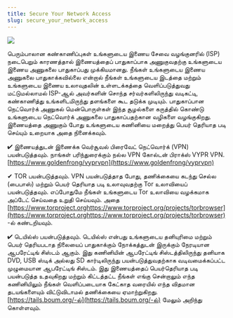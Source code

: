 ```yaml
---
title: Secure Your Network Access
slug: secure_your_network_access
---
```


![](/images/coverchap_7.jpg)



பெரும்பாலான கண்காணிப்புகள் உங்களுடைய இணைய சேவை வழங்குனரில் (ISP) நடைபெறும் காரணத்தால் இணையத்தைப் பாதுகாப்பாக அணுகுவதற்கு உங்களுடைய இணைய அணுகலை பாதுகாப்பது முக்கியமானது. நீங்கள் உங்களுடைய இணைய அணுகலை பாதுகாக்கவில்லை என்றால் நீங்கள் உங்களுடைய இடத்தை மற்றும் உங்களுடைய இணைய உலாவுதலின் உள்ளடக்கத்தை வெளிப்படுத்துவது மட்டுமல்லாமல் ISP-ஆல் அவர்களின் சொந்த சர்வர்களிலிருந்து வடிகட்டி, கண்காணித்து உங்களிடமிருந்து தளங்களை கூட தடுக்க முடியும். பாதுகாப்பான நெட்வொர்க் அணுகல் மென்பொருள்கள் இந்த சூழல்களை கருத்தில் கொண்டு உங்களுடைய நெட்வொர்க் அணுகலை பாதுகாப்பதற்கான வழிகளை வழங்குகிறது. இணையத்தை அணுகும் போது உங்களுடைய கணினியை மறைத்து பெயர் தெரியாத படி செய்யும் உறையாக அதை நினைக்கவும்.

<span class="highlight_color">✔ இணையத்துடன் இணைக்க</span> வெர்சூவல் பிரைவேட் நெட்வொர்க் (VPN) பயன்படுத்தவும். நாங்கள் பரிந்துரைக்கும் நல்ல VPN கோல்டன் பிராக்ஸ் VYPR VPN. [https://www.goldenfrong/vyprvpn](https://www.goldenfrong/vyprvpn)

<span class="highlight_color">✔ TOR</span> பயன்படுத்தவும். VPN பயன்படுத்தாத போது, தணிக்கையை கடந்து செல்ல (பைபாஸ்) மற்றும் பெயர் தெரியாத படி உலாவுவதற்கு Tor உலாவியைப் பயன்படுத்தவும். எப்போதுமே நீங்கள் உங்களுடைய Tor உலாவியை வழக்கமாக அப்டேட் செய்வதை உறுதி செய்யவும். அதை [https://www.torproject.orghttps://www.torproject.org/projects/torbrowser](https://www.torproject.orghttps://www.torproject.org/projects/torbrowser) -ல் கண்டறியவும். 

<span class="highlight_color">✔ டெயில்ஸ் பயன்படுத்தவும்.</span> டெயில்ஸ் என்பது உங்களுடைய தனியுரிமை மற்றும் பெயர் தெரியபடாத நிலையைப் பாதுகாக்கும் நோக்கத்துடன் இருக்கும் நேரடியான ஆபரேட்டிங் சிஸ்டம் ஆகும். இது கணினியின் ஆபரேட்டிங் சிஸ்டத்திலிருந்து தனியாக DVD, USB ஸ்டிக் அல்லது SD கார்டிலிருந்து பயன்படுத்துவதற்காக வடிவமைக்கப்பட்ட முழுமையான ஆபரேட்டிங் சிஸ்டம். இது இணையத்தைப் பெயர்தெரியாத படி பயன்படுத்த உதவுகிறது மற்றும் கிட்டத்தட்ட நீங்கள் எங்கு சென்றாலும் எந்த கணினியிலும் நீங்கள் வெளிப்படையாக கேட்காத வரையில் எந்த விதமான தடயங்களையும் விட்டுவிடாமல் தணிக்கையை ஏமாற்றுகிறது. [https://tails.boum.org/-ல்](https://tails.boum.org/-ல்) மேலும் அறிந்து கொள்ளவும்.